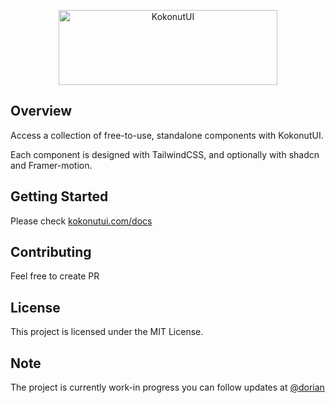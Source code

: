 <p align="center">
  <a href="https://kokonutui.com" target="_blank">
    <picture>
      <source media="(prefers-color-scheme: light)" srcset="https://ferf1mheo22r9ira.public.blob.vercel-storage.com/logo-text-black-5nhu7g0JeNUhIuSzJyMXc11GATRT5V.png">
      <source media="(prefers-color-scheme: dark)" srcset="https://ferf1mheo22r9ira.public.blob.vercel-storage.com/logo-text-white-ny4myAjOAftDwH1fsmwyA265oUcecd.png">
      <img alt="KokonutUI" src="https://raw.githubusercontent.com/kokonut-labs/kokonutui/refs/heads/main/public/logo-black.svg" width="350" height="120" style="max-width: 100%;">
    </picture>
  </a>
</p>

## Overview

Access a collection of free-to-use, standalone components with KokonutUI.

Each component is designed with TailwindCSS, and optionally with shadcn and Framer-motion.

## Getting Started

Please check [kokonutui.com/docs](https://kokonutui.com/docs)


## Contributing

Feel free to create PR

## License

This project is licensed under the MIT License.

## Note

The project is currently work-in progress you can follow updates at [@dorian](https://x.com/dorian_baffier)
